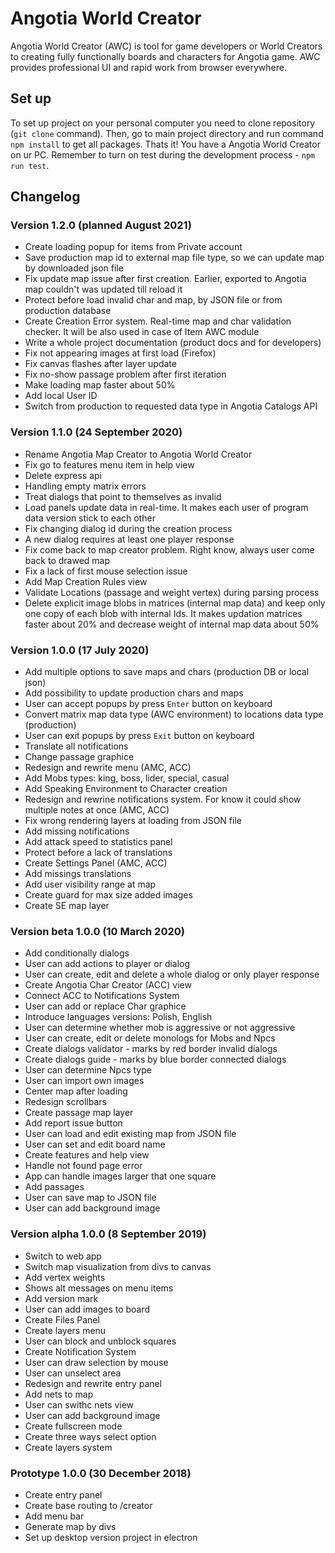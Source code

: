 # Angotia World Creator

Angotia World Creator (AWC) is tool for game developers or World Creators to creating fully functionally boards and characters for Angotia game. AWC provides professional UI and rapid work from browser everywhere. 

## Set up
To set up project on your personal computer you need to clone repository (`git clone` command). Then, go to main project directory and run command `npm install` to get all packages. Thats it! You have a Angotia World Creator on ur PC. Remember to turn on test during the development process - `npm run test`.

## Changelog

### Version 1.2.0 (planned August 2021)
- Create loading popup for items from Private account
- Save production map id to external map file type, so we can update map by downloaded json file
- Fix update map issue after first creation. Earlier, exported to Angotia map couldn't was updated till reload it
- Protect before load invalid char and map, by JSON file or from production database
- Create Creation Error system. Real-time map and char validation checker. It will be also used in case of Item AWC module
- Write a whole project documentation (product docs and for developers)
- Fix not appearing images at first load (Firefox)
- Fix canvas flashes after layer update
- Fix no-show passage problem after first iteration
- Make loading map faster about 50%
- Add local User ID
- Switch from production to requested data type in Angotia Catalogs API

### Version 1.1.0 (24 September 2020)
- Rename Angotia Map Creator to Angotia World Creator
- Fix go to features menu item in help view
- Delete express api
- Handling empty matrix errors
- Treat dialogs that point to themselves as invalid
- Load panels update data in real-time. It makes each user of program data version stick to each other
- Fix changing dialog id during the creation process
- A new dialog requires at least one player response
- Fix come back to map creator problem. Right know, always user come back to drawed map
- Fix a lack of first mouse selection issue
- Add Map Creation Rules view
- Validate Locations (passage and weight vertex) during parsing process
- Delete explicit image blobs in matrices (internal map data) and keep only one copy of each blob with internal Ids. It makes updation matrices faster about 20% and decrease weight of internal map data about 50%


### Version 1.0.0 (17 July 2020)
- Add multiple options to save maps and chars (production DB or local json)
- Add possibility to update production chars and maps
- User can accept popups by press `Enter` button on keyboard
- Convert matrix map data type (AWC environment) to locations data type (production)
- User can exit popups by press `Exit` button on keyboard
- Translate all notifications
- Change passage graphice
- Redesign and rewrite menu (AMC, ACC)
- Add Mobs types: king, boss, lider, special, casual
- Add Speaking Environment to Character creation
- Redesign and rewrine notifications system. For know it could show multiple notes at once (AMC, ACC)
- Fix wrong rendering layers at loading from JSON file
- Add missing notifications
- Add attack speed to statistics panel
- Protect before a lack of translations
- Create Settings Panel (AMC, ACC)
- Add missings translations
- Add user visibility range at map
- Create guard for max size added images
- Create SE map layer


### Version beta 1.0.0 (10 March 2020)
- Add conditionally dialogs
- User can add actions to player or dialog
- User can create, edit and delete a whole dialog or only player response
- Create Angotia Char Creator (ACC) view
- Connect ACC to Notifications System
- User can add or replace Char graphice
- Introduce languages versions: Polish, English
- User can determine whether mob is aggressive or not aggressive
- User can create, edit or delete monologs for Mobs and Npcs
- Create dialogs validator - marks by red border invalid dialogs
- Create dialogs guide - marks by blue border connected dialogs
- User can determine Npcs type
- User can import own images
- Center map after loading
- Redesign scrollbars
- Create passage map layer
- Add report issue button
- User can load and edit existing map from JSON file
- User can set and edit board name
- Create features and help view
- Handle not found page error
- App can handle images larger that one square
- Add passages
- User can save map to JSON file
- User can add background image


### Version alpha 1.0.0 (8 September 2019)
- Switch to web app 
- Switch map visualization from divs to canvas
- Add vertex weights
- Shows alt messages on menu items
- Add version mark
- User can add images to board
- Create Files Panel
- Create layers menu
- User can block and unblock squares
- Create Notification System
- User can draw selection by mouse
- User can unselect area
- Redesign and rewrite entry panel
- Add nets to map
- User can swithc nets view
- User can add background image
- Create fullscreen mode
- Create three ways select option
- Create layers system


### Prototype 1.0.0 (30 December 2018)
- Create entry panel 
- Create base routing to /creator
- Add menu bar
- Generate map by divs
- Set up desktop version project in electron
